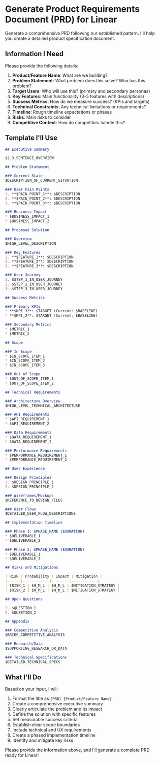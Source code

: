 # Generate Product Requirements Document (PRD) for Linear

Generate a comprehensive PRD following our established pattern. I'll help you create a detailed product specification document.

## Information I Need

Please provide the following details:

1. **Product/Feature Name**: What are we building?
2. **Problem Statement**: What problem does this solve? Who has this problem?
3. **Target Users**: Who will use this? (primary and secondary personas)
4. **Key Features**: Main functionality (3-5 features with descriptions)
5. **Success Metrics**: How do we measure success? (KPIs and targets)
6. **Technical Constraints**: Any technical limitations or requirements?
7. **Timeline**: Rough timeline expectations or phases
8. **Risks**: Main risks to consider
9. **Competitive Context**: How do competitors handle this?

## Template I'll Use

```markdown
## Executive Summary

$2_3_SENTENCE_OVERVIEW

## Problem Statement

### Current State
$DESCRIPTION_OF_CURRENT_SITUATION

### User Pain Points
1. **$PAIN_POINT_1**: $DESCRIPTION
2. **$PAIN_POINT_2**: $DESCRIPTION
3. **$PAIN_POINT_3**: $DESCRIPTION

### Business Impact
* $BUSINESS_IMPACT_1
* $BUSINESS_IMPACT_2

## Proposed Solution

### Overview
$HIGH_LEVEL_DESCRIPTION

### Key Features
1. **$FEATURE_1**: $DESCRIPTION
2. **$FEATURE_2**: $DESCRIPTION
3. **$FEATURE_3**: $DESCRIPTION

### User Journey
1. $STEP_1_IN_USER_JOURNEY
2. $STEP_2_IN_USER_JOURNEY
3. $STEP_3_IN_USER_JOURNEY

## Success Metrics

### Primary KPIs
* **$KPI_1**: $TARGET (Current: $BASELINE)
* **$KPI_2**: $TARGET (Current: $BASELINE)

### Secondary Metrics
* $METRIC_1
* $METRIC_2

## Scope

### In Scope
* $IN_SCOPE_ITEM_1
* $IN_SCOPE_ITEM_2
* $IN_SCOPE_ITEM_3

### Out of Scope
* $OUT_OF_SCOPE_ITEM_1
* $OUT_OF_SCOPE_ITEM_2

## Technical Requirements

### Architecture Overview
$HIGH_LEVEL_TECHNICAL_ARCHITECTURE

### API Requirements
* $API_REQUIREMENT_1
* $API_REQUIREMENT_2

### Data Requirements
* $DATA_REQUIREMENT_1
* $DATA_REQUIREMENT_2

### Performance Requirements
* $PERFORMANCE_REQUIREMENT_1
* $PERFORMANCE_REQUIREMENT_2

## User Experience

### Design Principles
1. $DESIGN_PRINCIPLE_1
2. $DESIGN_PRINCIPLE_2

### Wireframes/Mockups
$REFERENCE_TO_DESIGN_FILES

### User Flows
$DETAILED_USER_FLOW_DESCRIPTIONS

## Implementation Timeline

### Phase 1: $PHASE_NAME ($DURATION)
* $DELIVERABLE_1
* $DELIVERABLE_2

### Phase 2: $PHASE_NAME ($DURATION)
* $DELIVERABLE_1
* $DELIVERABLE_2

## Risks and Mitigations

| Risk | Probability | Impact | Mitigation |
|------|------------|--------|------------|
| $RISK_1 | $H_M_L | $H_M_L | $MITIGATION_STRATEGY |
| $RISK_2 | $H_M_L | $H_M_L | $MITIGATION_STRATEGY |

## Open Questions

1. $QUESTION_1
2. $QUESTION_2

## Appendix

### Competitive Analysis
$BRIEF_COMPETITIVE_ANALYSIS

### Research/Data
$SUPPORTING_RESEARCH_OR_DATA

### Technical Specifications
$DETAILED_TECHNICAL_SPECS
```

## What I'll Do

Based on your input, I will:

1. Format the title as `[PRD] {Product/Feature Name}`
2. Create a comprehensive executive summary
3. Clearly articulate the problem and its impact
4. Define the solution with specific features
5. Set measurable success criteria
6. Establish clear scope boundaries
7. Include technical and UX requirements
8. Create a phased implementation timeline
9. Identify and mitigate key risks

Please provide the information above, and I'll generate a complete PRD ready for Linear!
